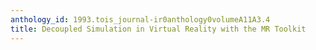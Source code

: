 ```yaml
---
anthology_id: 1993.tois_journal-ir0anthology0volumeA11A3.4
title: Decoupled Simulation in Virtual Reality with the MR Toolkit
---
```

